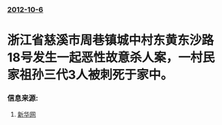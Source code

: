 ### [2012-10-6](/news/2012/10/6/index.md)

##### 
# 浙江省慈溪市周巷镇城中村东黄东沙路18号发生一起恶性故意杀人案，一村民家祖孙三代3人被刺死于家中。




### 信息来源:

1. [新华网](http://news.xinhuanet.com/yzyd/society/20121007/c_113286028.htm)
